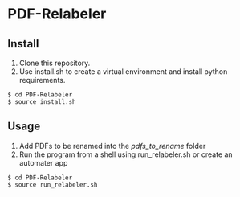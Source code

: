 # PDF-Relabeler
## Install
1. Clone this repository.
2. Use install.sh to create a virtual environment and install python requirements.
```
$ cd PDF-Relabeler
$ source install.sh
```
## Usage
1. Add PDFs to be renamed into the *pdfs_to_rename* folder
2. Run the program from a shell using run_relabeler.sh or create an automater app
```
$ cd PDF-Relabeler
$ source run_relabeler.sh
```